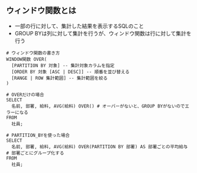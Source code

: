 ## ウィンドウ関数とは
- 一部の行に対して、集計した結果を表示するSQLのこと
- GROUP BYは列に対して集計を行うが、ウィンドウ関数は行に対して集計を行う

```
# ウィンドウ関数の書き方
WINDOW関数 OVER(
  [PARTITION BY 対象] -- 集計対象カラムを指定
  [ORDER BY 対象 [ASC | DESC]] -- 順番を並び替える
  [RANGE | ROW 集計範囲] -- 集計範囲を絞る
)
```
```
# OVERだけの場合
SELECT
  名前, 部署, 給料, AVG(給料) OVER() # オーバーがないと、GROUP BYがないのでエラーになる
FROM
  社員;
```
```
# PARTITION_BYを使った場合
SELECT
  名前, 部署, 給料, AVG(給料) OVER(PARTITION BY 部署) AS 部署ごとの平均給与 # 部署ごとにグループ化する
FROM
  社員;
```
